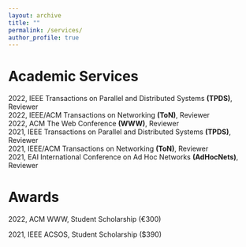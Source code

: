 ```yaml
---
layout: archive
title: ""
permalink: /services/
author_profile: true
---
```


# Academic Services
 
2022, IEEE Transactions on Parallel and Distributed Systems **(TPDS)**, Reviewer   
2022, IEEE/ACM Transactions on Networking **(ToN)**, Reviewer   
2022, ACM The Web Conference **(WWW)**, Reviewer   
2021, IEEE Transactions on Parallel and Distributed Systems **(TPDS)**, Reviewer  
2021, IEEE/ACM Transactions on Networking **(ToN)**, Reviewer  
2021, EAI International Conference on Ad Hoc Networks **(AdHocNets)**, Reviewer  

# Awards

2022, ACM WWW, Student Scholarship (€300)  

2021, IEEE ACSOS, Student Scholarship ($390)  
